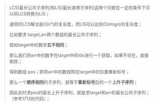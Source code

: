 > LCS(最长公共子序列)和LIS(最长递增子序列)这两个问题在一定的条件下可以将LCS转换为LIS；
> 
> 通常的LCS解法是O(n²)的复杂度，而LIS可以达到O(nlogn)的复杂度；
> 
> 比如要求 target,arr两个数组的最长公共子序列；
>
> 假如target中的数字**互不相同**；
> 
> 那么我们将arr中的数字在target中的idx进行一个获取，如果不存在，直接剔除；
> 
> 得到数组 pos；即将arr中的数按照在target中的位置重新标号；
> 
> 那么一个**顺序相同**的子序列，就等于**重新标号**后的一个**上升子序列**；
> 
> 因此此时求pos的最长上升子序列，就是求target和arr的最长公共子序列；（参考1713的代码）；